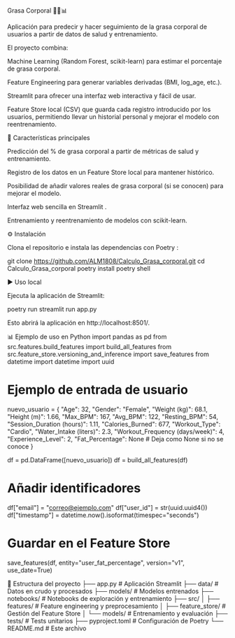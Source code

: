 Grasa Corporal 🏋️‍♂️📊

Aplicación para predecir y hacer seguimiento de la grasa corporal de usuarios a partir de datos de salud y entrenamiento.

El proyecto combina:

Machine Learning (Random Forest, scikit-learn) para estimar el porcentaje de grasa corporal.

Feature Engineering para generar variables derivadas (BMI, log_age, etc.).

Streamlit para ofrecer una interfaz web interactiva y fácil de usar.

Feature Store local (CSV) que guarda cada registro introducido por los usuarios, permitiendo llevar un historial personal y mejorar el modelo con reentrenamiento.

🚀 Características principales

Predicción del % de grasa corporal a partir de métricas de salud y entrenamiento.

Registro de los datos en un Feature Store local para mantener histórico.

Posibilidad de añadir valores reales de grasa corporal (si se conocen) para mejorar el modelo.

Interfaz web sencilla en Streamlit
.

Entrenamiento y reentrenamiento de modelos con scikit-learn.

⚙️ Instalación

Clona el repositorio e instala las dependencias con Poetry
:

git clone https://github.com/ALM1808/Calculo_Grasa_corporal.git
cd Calculo_Grasa_corporal
poetry install
poetry shell

▶️ Uso local

Ejecuta la aplicación de Streamlit:

poetry run streamlit run app.py


Esto abrirá la aplicación en http://localhost:8501/.

📊 Ejemplo de uso en Python
import pandas as pd
from src.features.build_features import build_all_features
from src.feature_store.versioning_and_inference import save_features
from datetime import datetime
import uuid

# Ejemplo de entrada de usuario
nuevo_usuario = {
    "Age": 32,
    "Gender": "Female",
    "Weight (kg)": 68.1,
    "Height (m)": 1.66,
    "Max_BPM": 167,
    "Avg_BPM": 122,
    "Resting_BPM": 54,
    "Session_Duration (hours)": 1.11,
    "Calories_Burned": 677,
    "Workout_Type": "Cardio",
    "Water_Intake (liters)": 2.3,
    "Workout_Frequency (days/week)": 4,
    "Experience_Level": 2,
    "Fat_Percentage": None  # Deja como None si no se conoce
}

df = pd.DataFrame([nuevo_usuario])
df = build_all_features(df)

# Añadir identificadores
df["email"] = "correo@ejemplo.com"
df["user_id"] = str(uuid.uuid4())
df["timestamp"] = datetime.now().isoformat(timespec="seconds")

# Guardar en el Feature Store
save_features(df, entity="user_fat_percentage", version="v1", use_date=True)

📂 Estructura del proyecto
├── app.py                        # Aplicación Streamlit
├── data/                         # Datos en crudo y procesados
├── models/                       # Modelos entrenados
├── notebooks/                    # Notebooks de exploración y entrenamiento
├── src/
│   ├── features/                 # Feature engineering y preprocesamiento
│   ├── feature_store/            # Gestión del Feature Store
│   └── models/                   # Entrenamiento y evaluación
├── tests/                        # Tests unitarios
├── pyproject.toml                # Configuración de Poetry
└── README.md                     # Este archivo
